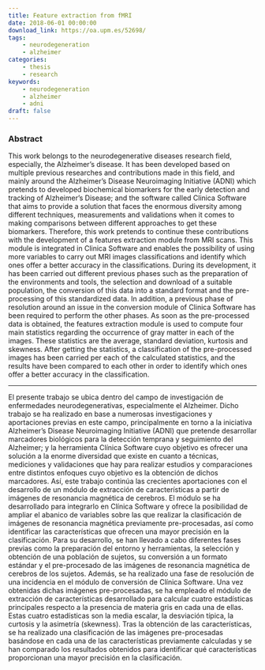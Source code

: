 ```yaml
---
title: Feature extraction from fMRI
date: 2018-06-01 00:00:00
download_link: https://oa.upm.es/52698/
tags:
    - neurodegeneration
    - alzheimer
categories:
    - thesis
    - research
keywords:
    - neurodegeneration
    - alzheimer
    - adni
draft: false
---
```


### Abstract

This work belongs to the neurodegenerative diseases research field, especially, the Alzheimer’s disease. It has been developed based on multiple previous researches and contributions made
in this field, and mainly around the Alzheimer’s Disease
Neuroimaging Initiative (ADNI) which pretends to developed biochemical biomarkers for the early detection and tracking of Alzheimer’s Disease; and the software called Clinica Software that aims to provide a solution that faces the enormous diversity among different techniques, measurements and validations when it comes to making comparisons between different approaches to get these biomarkers. Therefore, this work pretends to continue these contributions with the development of a features extraction module from MRI scans. This module is integrated in Clinica Software and enables the possibility of using more variables to carry out MRI images classifications and identify which ones offer a better accuracy in the classifications.
During its development, it has been carried out different previous phases such as the preparation of the environments and tools, the selection and download of a suitable population, the conversion of this data into a standard format and the pre-processing of this standardized data. In addition, a previous phase of resolution around an issue in the conversion module of Clinica Software has been required to perform the other phases.
As soon as the pre-processed data is obtained, the features extraction module is used to compute four main statistics regarding the occurrence of gray matter in each of the images. These statistics are the average, standard deviation, kurtosis and skewness. After getting the statistics, a classification of the pre-processed images has been carried per each of the calculated statistics, and the results have been compared to each other in
order to identify which ones offer a better accuracy in the classification.

----

El presente trabajo se ubica dentro del campo de investigación de enfermedades neurodegenerativas, especialmente el Alzheimer. Dicho trabajo se ha realizado en base a numerosas investigaciones y aportaciones previas en este campo, principalmente en torno a la iniciativa Alzheimer’s Disease Neuroimaging Initiative (ADNI) que pretende desarrollar marcadores biológicos para la detección temprana y seguimiento del Alzheimer; y la herramienta Clínica Software cuyo objetivo es ofrecer una solución a la enorme diversidad que existe en cuanto a técnicas, mediciones y validaciones que hay para realizar estudios y comparaciones entre distintos enfoques cuyo objetivo es la obtención de dichos marcadores.
Así, este trabajo continúa las crecientes aportaciones con el desarrollo de un módulo de extracción de características a partir de imágenes de resonancia magnética de cerebros. El módulo se ha desarrollado para integrarlo en Clínica Software y ofrece la posibilidad de ampliar el abanico de variables sobre las que realizar la clasificación de imágenes de resonancia
magnética previamente pre-procesadas, así como identificar las características que ofrecen una mayor precisión en la clasificación.
Para su desarrollo, se han llevado a cabo diferentes fases previas como la preparación del entorno y herramientas, la selección y obtención de una población de sujetos, su conversión a un formato estándar y el pre-procesado de las imágenes de resonancia magnética de cerebros de los sujetos. Además, se ha realizado una fase de resolución de una incidencia en el módulo de conversión de Clínica Software.
Una vez obtenidas dichas imágenes pre-procesadas, se ha empleado el módulo de extracción de características desarrollado para calcular cuatro estadísticas principales respecto a la presencia de materia gris en cada una de ellas. Estas cuatro estadísticas son la media escalar, la desviación típica, la curtosis y la asimetría (skewness).
Tras la obtención de las características, se ha realizado una clasificación de las imágenes pre-procesadas basándose en cada una de las características previamente calculadas y se han comparado los resultados obtenidos para
identificar qué características
proporcionan una mayor precisión en la clasificación.